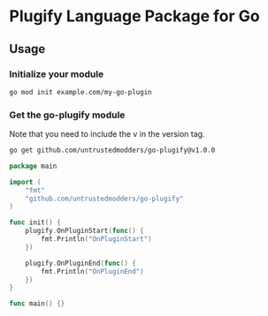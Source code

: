 # Plugify Language Package for Go

## Usage

### Initialize your module

```sh
go mod init example.com/my-go-plugin
```

### Get the go-plugify module

Note that you need to include the v in the version tag.

```sh
go get github.com/untrustedmodders/go-plugify@v1.0.0
```

```go
package main

import (
	"fmt"
	"github.com/untrustedmodders/go-plugify"
)

func init() {
	plugify.OnPluginStart(func() {
		fmt.Println("OnPluginStart")
	})

	plugify.OnPluginEnd(func() {
		fmt.Println("OnPluginEnd")
	})
}

func main() {}
```